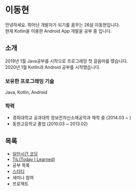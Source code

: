 # 이동현
안녕하세요. 뛰어난 개발자가 되기를 꿈꾸는 26살 이동현입니다.  
현재 Kotlin을 이용한 Android App 개발을 공부 중 입니다. 

## 소개
2019년 1월 Java공부를 시작으로 프로그래밍 첫 걸음마를 뗐습니다.  
2020년 1월 Kotlin과 Android 공부를 시작했습니다.
### 보유한 프로그래밍 기술
Java, Kotlin, Android
### 학력
  - 경희대학교 공과대학 정보전자신소재공학과 재학 중 (2014.03 ~ )
  - 동원고등학교 졸업 (2010.03 ~ 2013.02)

## 목록
- [일만시간 코딩](https://github.com/linear14/My-Info/tree/master/docs/hours10000)
- [TIL(Today I Learned)](https://github.com/linear14/My-Info/tree/master/docs/daily)
- 공부 목록
- [스터디](https://github.com/linear14/My-Info/blob/master/docs/study/study_main.md)
- 세미나 참여
- 프로젝트
